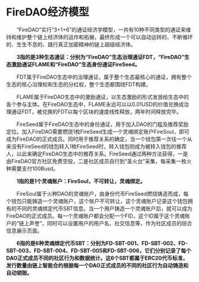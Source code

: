 # FireDAO经济模型

&emsp;&emsp;“FireDAO”实行“3+1+6”的通证经济学模型，一共有10种不同类型的通证来维持和维护整个链上经济体的运作和拓展，最终形成一个可以自动运转的、不断循环的、生生不息的、践行真正加密精神的链上超级经济体。

&emsp;&emsp;**3指的是3种生态通证：分别为“FireDAO”生态治理通证FDT，“FireDAO”生态激励通证FLAME和“FireDAO”生态身份通证FireSeed。**

&emsp;&emsp;FDT属于FireDAO生态中的治理通证，属于整个生态最核心的通证，拥有整个生态的核心治理权和生态的分红权，整个生态都围绕FDT构建。

&emsp;&emsp;FLAME属于FireDAO生态中的激励通证，以生态激励的形式发放给生态中的各个参与主体。在FireDAO生态中，FLAME永远可以以0.01USD的价值兑换成治理通证FDT，被兑换的FDT以每个区块的速度线性释放，两年时间释放完毕。

&emsp;&emsp;FireSeed属于FireDAO生态中的身份通证，用于加入DAO的门槛及推荐奖励定位。加入FireDAO需要燃烧1枚FireSeed生成一个灵魂绑定账户FireSoul，即可成为FireDAO的正式成员。同时用于推荐关系的确定，当一个钱包第一次往一个从来没有FireSeed的钱包转入1枚FireSeed时，转入钱包则成为被转入钱包的推荐人，以此来确定FireDAO生态中的推荐关系。FireSeed通过两种方法获得，一是由FireDAO官方社区免费空投，二是社区成员自行到“圣火台”采集，每采集一枚火种需要支付100Busd。

&emsp;&emsp;**1指的是1个灵魂账户：FireSoul，不可转让，灵魂绑定。**

&emsp;&emsp;FireSoul属于火种DAO的灵魂账户，由身份代币FireSeed燃烧铸造而成，每个钱包只能铸造一个灵魂账户，这个账户不可转让，这个灵魂账户记录这个钱包拥有的不同的灵魂绑定代币SBT信息。当一个用户铸造一个灵魂账户后，就可以成为FireDAO的正式成员。每一个灵魂账户都会分配一个FID，这个ID属于这个灵魂账户的“链上声誉”，同时可以设置用户的用户名、社交信息等，作为社区成员的综合信息展示页面。

&emsp;&emsp;**6指的是6种灵魂绑定代币SBT：分别为FD-SBT-001、FD-SBT-002、FD-SBT-003、FD-SBT-004、FD-SBT-005和FD-SBT-006，它们分别记录了每个DAO正式成员不同的社区行为和数据统计。这6个SBT都属于ERC20代币标准，发行数量由链上智能合约根据每一个DAO正式成员的不同的社区行为自动铸造和自动销毁。**
